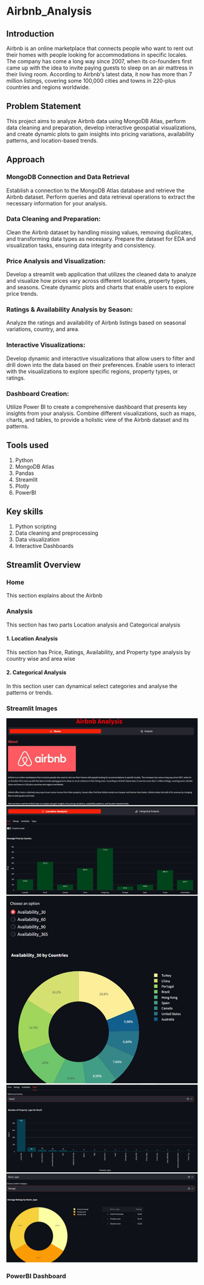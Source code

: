# Airbnb_Analysis


## Introduction
Airbnb is an online marketplace that connects people who want to rent out their homes with people looking for accommodations in specific locales. 
The company has come a long way since 2007, when its co-founders first came up with the idea to invite paying guests to sleep on an air mattress in their living room. 
According to Airbnb's latest data, it now has more than 7 million listings, covering some 100,000 cities and towns in 220-plus countries and regions worldwide.


## Problem Statement
This project aims to analyze Airbnb data using MongoDB Atlas, perform data cleaning and preparation, develop interactive geospatial visualizations, and create dynamic plots to gain insights into pricing variations, availability patterns, and location-based trends.



## Approach

### MongoDB Connection and Data Retrieval
Establish a connection to the MongoDB Atlas database and retrieve the Airbnb dataset. 
Perform queries and data retrieval operations to extract the necessary information for your analysis.

### Data Cleaning and Preparation: 
Clean the Airbnb dataset by handling missing values, removing duplicates, and transforming data types as necessary. 
Prepare the dataset for EDA and visualization tasks, ensuring data integrity and consistency.

### Price Analysis and Visualization: 
Develop a streamlit web application that utilizes the cleaned data to analyze and visualize how prices vary across different locations, property types, and seasons. 
Create dynamic plots and charts that enable users to explore price trends.

### Ratings & Availability Analysis by Season: 
Analyze the ratings and availability of Airbnb listings based on seasonal variations, country, and area. 

### Interactive Visualizations: 
Develop dynamic and interactive visualizations that allow users to filter and drill down into the data based on their preferences. 
Enable users to interact with the visualizations to explore specific regions, property types, or ratings.

### Dashboard Creation: 
Utilize Power BI to create a comprehensive dashboard that presents key insights from your analysis. 
Combine different visualizations, such as maps, charts, and tables, to provide a holistic view of the Airbnb dataset and its patterns.


## Tools used

1. Python
2. MongoDB Atlas
3. Pandas
4. Streamlit
5. Plotly
6. PowerBI


## Key skills

1. Python scripting
2. Data cleaning and preprocessing
3. Data visualization 
4. Interactive Dashboards


## Streamlit Overview

### Home

This section explains about the Airbnb 

### Analysis

This section has two parts Location analysis and Categorical analysis

#### 1. Location Analysis

This section has Price, Ratings, Availability, and Property type analysis by country wise and area wise

#### 2. Categorical Analysis

In this section user can dynamical select categories and analyse the patterns or trends.


### Streamlit Images

![Home](https://github.com/Sakthipavithran16/Airbnb_Analysis/blob/main/Dashboard_image/Home.JPG)
![Price Analysis](https://github.com/Sakthipavithran16/Airbnb_Analysis/blob/main/Dashboard_image/Price.JPG)
![Availabilty Analysis](https://github.com/Sakthipavithran16/Airbnb_Analysis/blob/main/Dashboard_image/availabilty.JPG)
![Property Analysis](https://github.com/Sakthipavithran16/Airbnb_Analysis/blob/main/Dashboard_image/property.JPG)
![Categorical Analysis](https://github.com/Sakthipavithran16/Airbnb_Analysis/blob/main/Dashboard_image/categorical.JPG)

### PowerBI Dashboard
